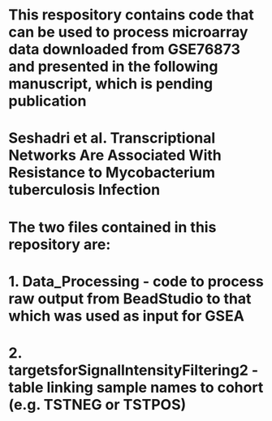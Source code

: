 # This respository contains code that can be used to process microarray data downloaded from GSE76873 and presented in the following manuscript, which is pending publication
# Seshadri et al.  Transcriptional Networks Are Associated With Resistance to Mycobacterium tuberculosis Infection
# The two files contained in this repository are:
# 1. Data_Processing - code to process raw output from BeadStudio to that which was used as input for GSEA
# 2. targetsforSignalIntensityFiltering2 - table linking sample names to cohort (e.g. TSTNEG or TSTPOS)
